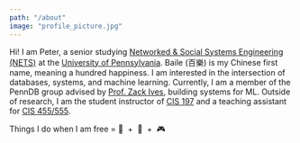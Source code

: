 ```yaml
---
path: "/about"
image: "profile_picture.jpg"
---
```

Hi! I am Peter, a senior studying [Networked & Social Systems Engineering (NETS)](https://www.nets.upenn.edu/) at the [University of Pennsylvania](https://www.upenn.edu/). Baile (百樂) is my Chinese first name, meaning a hundred happiness. I am interested in the intersection of databases, systems, and machine learning. Currently, I am a member of the PennDB group advised by [Prof. Zack Ives](https://www.cis.upenn.edu/~zives/), building systems for ML. Outside of research, I am the student instructor of [CIS 197](https://www.seas.upenn.edu/~cis197/) and a teaching assistant for [CIS 455/555](https://www.cis.upenn.edu/~cis455/).

Things I do when I am free &#61; 🥊&nbsp;&nbsp;&plus;&nbsp;&nbsp;🏃&nbsp;&nbsp;&plus;&nbsp;&nbsp;🎮

<!-- I was born in the same place as the famous Chinese Mathematician [Hua Luogeng](https://en.wikipedia.org/wiki/Hua_Luogeng) and lived in Shanghai for 14 years before my family moved to Hong Kong. -->

<!-- During my childhood, I spent most of my time helping my parents with their software retailing company and often went to the PC-assembling shops next door to only break things and later be scolded by my parents. Nonetheless, looking at customers coming to our little shop and always turning to Microsoft Windows/ Office and Intel CPUs as their first choices made me realize the brand power these tech companies have over consumers. This idea of making products is cool started to take root in my mind.

However, it was not until a while later did I notice that building tech is way beyond just being cool. <mark>By the time I was 8, Steve Job's announcement of the first iPhone made me understand that tech can also be something that is <strong>impactful</strong>, something that can be created to <strong>better this society</strong>.</mark> Every now and then, there is the release of a new product that keeps me thrilled: Google's search engine, Elon Musk's rockets and electric cars and later Amazon's AWS. From then on, I decided to create something of my own which can also benefit this society the same way the aforementioned tech companies have done.

Constanly motivated, I strive to better myself and have made direct impact on the lives of thousands of students & staff across Penn. I am now a full-stack web developer at [Penn Labs](https://pennlabs.org/) and the Director of the Web Department of [the Daily Pennsylvanian](https://www.thedp.com/). Quality only comes after great experiences and experiences can only be accumulated with relentless efforts. I hope that sometime in the future, with my creativity and expertise, I am able to contribute to the next page of the tech industry. -->